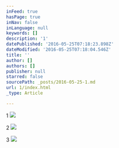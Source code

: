 ```yaml
---
inFeed: true
hasPage: true
inNav: false
inLanguage: null
keywords: []
description: '1'
datePublished: '2016-05-25T07:18:23.898Z'
dateModified: '2016-05-25T07:18:04.546Z'
title: ''
author: []
authors: []
publisher: null
starred: false
sourcePath: _posts/2016-05-25-1.md
url: 1/index.html
_type: Article

---
```

1
![](https://the-grid-user-content.s3-us-west-2.amazonaws.com/770b6ca8-8693-4d72-86b9-b632a2b0553b.jpg)

2
![](https://the-grid-user-content.s3-us-west-2.amazonaws.com/2d79e328-4f3b-4512-a15d-9101be3f550e.jpg)

3
![](https://the-grid-user-content.s3-us-west-2.amazonaws.com/c3b38596-2e8f-44a7-83fa-bef8df7d27a6.jpg)